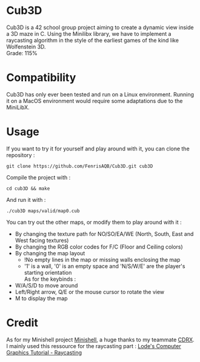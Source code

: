 # Cub3D
Cub3D is a 42 school group project aiming to create a dynamic view inside a 3D maze in C. Using the Minilibx library, we have to implement a raycasting algorithm in the style of the earliest games of the kind like Wolfenstein 3D. \
Grade: 115%

# Compatibility
Cub3D has only ever been tested and run on a Linux environment. Running it on a MacOS environment would require some adaptations due to the MiniLibX.

# Usage
If you want to try it for yourself and play around with it, you can clone the repository :
```
git clone https://github.com/FenrisAQB/Cub3D.git cub3D
```
Compile the project with :
```
cd cub3D && make
```
And run it with :
```
./cub3D maps/valid/map0.cub
```
You can try out the other maps, or modify them to play around with it :
- By changing the texture path for NO/SO/EA/WE (North, South, East and West facing textures)
- By changing the RGB color codes for F/C (Floor and Ceiling colors)
- By changing the map layout
  - !No empty lines in the map or missing walls enclosing the map
  - '1' is a wall, '0' is an empty space and 'N/S/W/E' are the player's starting orientation \
As for the keybinds :
- W/A/S/D to move around
- Left/Right arrow, Q/E or the mouse cursor to rotate the view
- M to display the map

# Credit
As for my Minishell project [Minishell](https://github.com/FenrisAQB/Minishell), a huge thanks to my teammate [CDRX](https://github.com/CDRX2). \
I mainly used this ressource for the raycasting part : [Lode's Computer Graphics Tutorial - Raycasting](https://lodev.org/cgtutor/raycasting.html)
